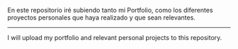 En este repositorio iré subiendo tanto mi Portfolio, como los diferentes proyectos personales que haya realizado y que sean relevantes.
_________________________________________________
I will upload my portfolio and relevant personal projects to this repository.
